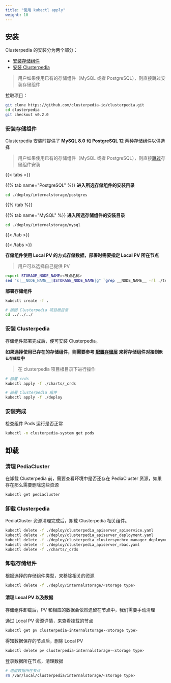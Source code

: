 ```yaml
---
title: "使用 kubectl apply"
weight: 10
---
```


## 安装
Clusterpedia 的安装分为两个部分：
* [安装存储组件](#安装存储组件)
* [安装 Clusterpedia](#安装-clusterpedia)
> 用户如果使用已有的存储组件（MySQL 或者 PostgreSQL），则直接跳过安装存储组件

拉取项目：
```bash
git clone https://github.com/clusterpedia-io/clusterpedia.git
cd clusterpedia
git checkout v0.2.0
```

### 安装存储组件
Clusterpedia 安装时提供了 **MySQL 8.0** 和 **PostgreSQL 12** 两种存储组件以供选择
> 用户如果使用已有的存储组件（MySQL 或者 PostgreSQL），则直接[跳过](#安装-clusterpedia)存储组件安装

{{< tabs >}}

{{% tab name="PostgreSQL" %}}
**进入所选存储组件的安装目录**
```bash
cd ./deploy/internalstorage/postgres
```
{{% /tab %}}

{{% tab name="MySQL" %}}
**进入所选存储组件的安装目录**
```bash
cd ./deploy/internalstorage/mysql
```
{{< /tab >}}

{{< /tabs >}}

**存储组件使用 Local PV 的方式存储数据，部署时需要指定 Local PV 所在节点**
> 用户可以选择自己提供 PV
```bash
export STORAGE_NODE_NAME=<节点名称>
sed "s|__NODE_NAME__|$STORAGE_NODE_NAME|g" `grep __NODE_NAME__ -rl ./templates` > clusterpedia_internalstorage_pv.yaml
```

**部署存储组件**
```bash
kubectl create -f .

# 跳回 Clusterpedia 项目根目录
cd ../../../
```

### 安装 Clusterpedia
存储组件部署完成后，便可安装 Clusterpedia。

**如果选择使用已存在的存储组件，则需要参考 [配置存储层](../configurate/configurate-internalstorage) 来将存储组件对接到`默认存储层`中**

> 在 clusterpedia 项目根目录下进行操作
```bash
# 部署 crds
kubectl apply -f ./charts/_crds

# 部署 Clusterpedia 组件
kubectl apply -f ./deploy
```

### 安装完成
检查组件 Pods 运行是否正常
```bash
kubectl -n clusterpedia-system get pods
```

## 卸载
### 清理 PediaCluster
在卸载 Clusterpedia 前，需要查看环境中是否还存在 PediaCluster 资源，如果存在那么需要删除这些资源
```bash
kubectl get pediacluster
```

### 卸载 Clusterpedia
PediaCluster 资源清理完成后，卸载 Clusterpedia 相关组件。

```bash
kubectl delete -f ./deploy/clusterpedia_apiserver_apiservice.yaml
kubectl delete -f ./deploy/clusterpedia_apiserver_deployment.yaml
kubectl delete -f ./deploy/clusterpedia_clustersynchro_manager_deployment.yaml
kubectl delete -f ./deploy/clusterpedia_apiserver_rbac.yaml
kubectl delete -f ./charts/_crds
```

### 卸载存储组件
根据选择的存储组件类型，来移除相关的资源
```bash
kubectl delete -f ./deploy/internalstorage/<storage type>
```

#### 清理 Local PV 以及数据
存储组件卸载后，PV 和相应的数据会依然遗留在节点中，我们需要手动清理

通过 Local PV 资源详情，来查看挂载的节点
```bash
kubectl get pv clusterpedia-internalstorage-<storage type>
```

得知数据保存的节点后，删除 Local PV
```bash
kubectl delete pv clusterpedia-internalstorage-<storage type>
```

登录数据所在节点，清理数据
```bash
# 遗留数据所在节点
rm /var/local/clusterpedia/internalstorage/<storage type>
```
